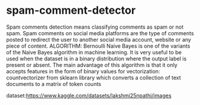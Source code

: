 # spam-comment-detector

Spam comments detection means classifying comments as spam or not spam. Spam comments on social media platforms are the type of comments posted to redirect the user to another social media account, website or any piece of content.
ALGORITHM:
Bernoulli Naive Bayes is one of the variants of the Naive Bayes algorithm in machine learning. It is very useful to be used when the dataset is in a binary distribution where the output label is present or absent. The main advantage of this algorithm is that it only accepts features in the form of binary values 
for vectorization:
countvectorizer from sklearn library which converts a collection of text documents to a matrix of token counts

dataset:https://www.kaggle.com/datasets/lakshmi25npathi/images



